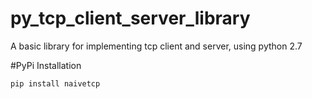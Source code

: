 # py_tcp_client_server_library
A basic library for implementing tcp client and server, using python 2.7

#PyPi Installation
```
pip install naivetcp
```